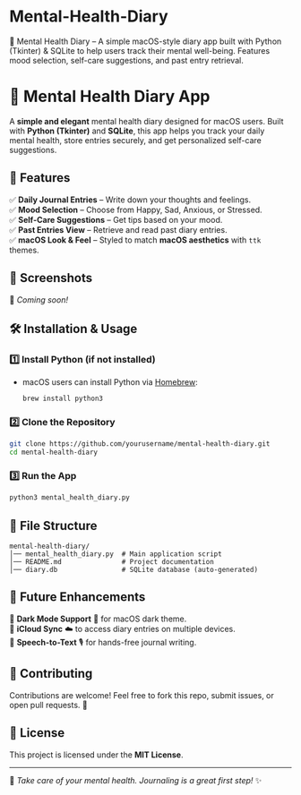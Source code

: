 # Mental-Health-Diary
📌 Mental Health Diary – A simple macOS-style diary app built with Python (Tkinter) &amp; SQLite to help users track their mental well-being. Features mood selection, self-care suggestions, and past entry retrieval.
# 📝 Mental Health Diary App

A **simple and elegant** mental health diary designed for macOS users. Built with **Python (Tkinter)** and **SQLite**, this app helps you track your daily mental health, store entries securely, and get personalized self-care suggestions.

## 🎯 Features
✅ **Daily Journal Entries** – Write down your thoughts and feelings.  
✅ **Mood Selection** – Choose from Happy, Sad, Anxious, or Stressed.  
✅ **Self-Care Suggestions** – Get tips based on your mood.  
✅ **Past Entries View** – Retrieve and read past diary entries.  
✅ **macOS Look & Feel** – Styled to match **macOS aesthetics** with `ttk` themes.  

## 📸 Screenshots
🚀 *Coming soon!*

## 🛠 Installation & Usage
### **1️⃣ Install Python (if not installed)**
- macOS users can install Python via [Homebrew](https://brew.sh/):
  ```bash
  brew install python3
  ```

### **2️⃣ Clone the Repository**
```bash
git clone https://github.com/yourusername/mental-health-diary.git
cd mental-health-diary
```

### **3️⃣ Run the App**
```bash
python3 mental_health_diary.py
```

## 📂 File Structure
```
mental-health-diary/
│── mental_health_diary.py  # Main application script
│── README.md               # Project documentation
│── diary.db                # SQLite database (auto-generated)
```

## 📌 Future Enhancements
🔹 **Dark Mode Support** 🌙 for macOS dark theme.  
🔹 **iCloud Sync** ☁️ to access diary entries on multiple devices.  
🔹 **Speech-to-Text** 🎙️ for hands-free journal writing.  

## 🤝 Contributing
Contributions are welcome! Feel free to fork this repo, submit issues, or open pull requests. 🚀

## 📜 License
This project is licensed under the **MIT License**.

---
🧠 *Take care of your mental health. Journaling is a great first step!* ✨
